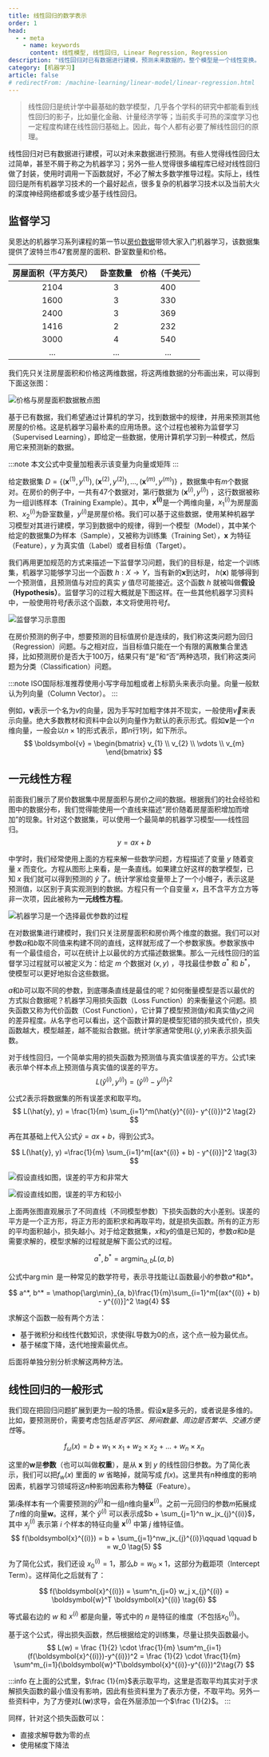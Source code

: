 ```yaml
---
title: 线性回归的数学表示
order: 1
head:
  - - meta
    - name: keywords
      content: 线性模型, 线性回归, Linear Regression, Regression
description: "线性回归对已有数据进行建模，预测未来数据的。整个模型是一个线性变换。本文是一个入门的线性回归教程。"
category: [机器学习]
article: false
# redirectFrom: /machine-learning/linear-model/linear-regression.html
---
```


> 线性回归是统计学中最基础的数学模型，几乎各个学科的研究中都能看到线性回归的影子，比如量化金融、计量经济学等；当前炙手可热的深度学习也一定程度构建在线性回归基础上。因此，每个人都有必要了解线性回归的原理。

线性回归对已有数据进行建模，可以对未来数据进行预测。有些人觉得线性回归太过简单，甚至不屑于称之为机器学习；另外一些人觉得很多编程库已经对线性回归做了封装，使用时调用一下函数就好，不必了解太多数学推导过程。实际上，线性回归是所有机器学习技术的一个最好起点，很多复杂的机器学习技术以及当前大火的深度神经网络都或多或少基于线性回归。

## 监督学习

吴恩达的机器学习系列课程的第一节以[房价数据](https://www.kaggle.com/kennethjohn/housingprice)带领大家入门机器学习，该数据集提供了波特兰市47套房屋的面积、卧室数量和价格。

| 房屋面积（平方英尺） | 卧室数量 | 价格（千美元） |
| :------------------: | :--------: | :------------: |
|         2104         | 3        |      400​       |
|         1600​         | 3        |      330​       |
|         2400​         | 3        |      369​       |
|         1416​         | 2        |      232​       |
|         3000​         | 4        |      540​       |
|         ...          | ...      |      ...       |

我们先只关注房屋面积和价格这两维数据，将这两维数据的分布画出来，可以得到下面这张图：

![价格与房屋面积数据散点图](http://aixingqiu-1258949597.cos.ap-beijing.myqcloud.com/2020-05-20-035645.png)


基于已有数据，我们希望通过计算机的学习，找到数据中的规律，并用来预测其他房屋的价格。这是机器学习最朴素的应用场景。这个过程也被称为监督学习（Supervised Learning），即给定一些数据，使用计算机学习到一种模式，然后用它来预测新的数据。

:::note
本文公式中变量加粗表示该变量为向量或矩阵
:::

给定数据集 $D = \lbrace(\boldsymbol{x}^{(1)}, y^{(1)}), (\boldsymbol{x}^{(2)}, y^{(2)}), ... , (\boldsymbol{x}^{(m)}, y^{(m)}) \rbrace$ ，数据集中有$m$个数据对。在房价的例子中，一共有47个数据对，第$i$行数据为 $(\boldsymbol{x}^{(i)}, y^{(i)})$ ，这行数据被称为一组训练样本（Training Example）。其中，$\boldsymbol{x^{(i)}}$是一个两维向量，$x^{(i)}_{1}$为房屋面积、$x^{(i)}_{2}$为卧室数量，$y^{(i)}$是房屋价格。我们可以基于这些数据，使用某种机器学习模型对其进行建模，学习到数据中的规律，得到一个模型（Model），其中某个给定的数据集$D$为样本（Sample），又被称为训练集（Training Set），$\boldsymbol{x}$ 为特征（Feature），$y$ 为真实值（Label）或者目标值（Target）。

我们再用更加规范的方式来描述一下监督学习问题，我们的目标是，给定一个训练集，机器学习能够学习出一个函数 $h: X → Y$，当有新的$\boldsymbol{x}$到达时， $h(\boldsymbol{x})$ 能够得到一个预测值，且预测值与对应的真实 $y$ 值尽可能接近。这个函数 $h$ 就被叫做**假设（Hypothesis）**。监督学习的过程大概就是下图这样。在一些其他机器学习资料中，一般使用符号$f$表示这个函数，本文将使用符号$f$。

![监督学习示意图](http://aixingqiu-1258949597.cos.ap-beijing.myqcloud.com/2020-05-20-035635.png)

在房价预测的例子中，想要预测的目标值房价是连续的，我们称这类问题为回归（Regression）问题。与之相对应，当目标值只能在一个有限的离散集合里选择，比如预测房价是否大于100万，结果只有“是”和“否”两种选项，我们称这类问题为分类（Classification）问题。

:::note
ISO国际标准推荐使用小写字母加粗或者上标箭头来表示向量。向量一般默认为列向量（Column Vector）。
:::

例如，$\boldsymbol{v}$表示一个名为$v$的向量，因为手写时加粗字体并不现实，一般使用$\overrightarrow{v}$来表示向量。绝大多数教材和资料中会以列向量作为默认的表示形式。假如$\boldsymbol{v}$是一个$n$维向量，一般会以$n \times 1$的形式表示，即$n$行1列，如下所示。
$$
\boldsymbol{v} = \begin{bmatrix}
           v_{1} \\
           v_{2} \\
           \vdots \\
           v_{m}
         \end{bmatrix}
$$


## 一元线性方程

前面我们展示了房价数据集中房屋面积与房价之间的数据。根据我们的社会经验和图中的数据分布，我们觉得能使用一个直线来描述“房价随着房屋面积增加而增加”的现象。针对这个数据集，可以使用一个最简单的机器学习模型——线性回归。
$$
y = ax + b
$$

中学时，我们经常使用上面的方程来解一些数学问题，方程描述了变量 $y$ 随着变量 $x$ 而变化。方程从图形上来看，是一条直线。如果建立好这样的数学模型，已知 $x$ 我们就可以得到预测的 $\hat{y}$ 了。统计学家给变量带上了一个小帽子，表示这是预测值，以区别于真实观测到的数据。方程只有一个自变量 $x$，且不含平方立方等非一次项，因此被称为**一元线性方程**。

![机器学习是一个选择最优参数的过程](http://aixingqiu-1258949597.cos.ap-beijing.myqcloud.com/2020-05-20-035625.png)

在对数据集进行建模时，我们只关注房屋面积和房价两个维度的数据。我们可以对参数$a$和$b$取不同值来构建不同的直线，这样就形成了一个参数家族。参数家族中有一个最佳组合，可以在统计上以最优的方式描述数据集。那么一元线性回归的监督学习过程就可以被定义为：给定 $m$ 个数据对 $(x, y)$ ，寻找最佳参数 $a^*$ 和 $b^*$，使模型可以更好地拟合这些数据。

$a$和$b$可以取不同的参数，到底哪条直线是最佳的呢？如何衡量模型是否以最优的方式拟合数据呢？机器学习用损失函数（Loss Function）的来衡量这个问题。损失函数又称为代价函数（Cost Function），它计算了模型预测值$\hat{y}$和真实值$y$之间的差异程度。从名字也可以看出，这个函数计算的是模型犯错的损失或代价，损失函数越大，模型越差，越不能拟合数据。统计学家通常使用$L(\hat{y}, y)$来表示损失函数。

对于线性回归，一个简单实用的损失函数为预测值与真实值误差的平方。公式1来表示单个样本点上预测值与真实值的误差的平方。
$$
L(\hat{y}^{(i)}, y^{(i)}) = (\hat{y}^{(i)} - y^{(i)})^2 \tag{1}
$$

公式2表示将数据集的所有误差求和取平均。
$$
L(\hat{y}, y) = \frac{1}{m} \sum_{i=1}^m(\hat{y}^{(i)}- y^{(i)})^2 \tag{2}
$$

再在其基础上代入公式$\hat{y}=ax + b$，得到公式3。

$$
L(\hat{y}, y) =\frac{1}{m} \sum_{i=1}^m[(ax^{(i)} + b) - y^{(i)}]^2 \tag{3}
$$

![假设直线如图，误差的平方和非常大](http://aixingqiu-1258949597.cos.ap-beijing.myqcloud.com/2020-05-20-035618.png)

![假设直线如图，误差的平方和较小](http://aixingqiu-1258949597.cos.ap-beijing.myqcloud.com/2020-05-20-035613.png)

上面两张图直观展示了不同直线（不同模型参数）下损失函数的大小差别。误差的平方是一个正方形，将正方形的面积求和再取平均，就是损失函数。所有的正方形的平均面积越小，损失越小。对于给定数据集，$x$和$y$的值是已知的，参数$a$和$b$是需要求解的，模型求解的过程就是解下面公式的过程。

$$
a^*, b^* = \mathop{\arg\min}_{a, b}L(a, b)
$$

公式中$\arg\min$ 是一种常见的数学符号，表示寻找能让$L$函数最小的参数$a*$和$b*$。

$$
a^*, b^* = \mathop{\arg\min}_{a, b}\frac{1}{m}\sum_{i=1}^m[(ax^{(i)} + b) - y^{(i)}]^2 \tag{4}
$$

求解这个函数一般有两个方法：

* 基于微积分和线性代数知识，求使得$L$导数为0的点，这个点一般为最优点。
* 基于梯度下降，迭代地搜索最优点。

后面将单独分别分析求解这两种方法。

## 线性回归的一般形式

我们现在把回归问题扩展到更为一般的场景。假设$\boldsymbol{x}$是多元的，或者说是多维的。比如，要预测房价，需要考虑包括*是否学区*、*房间数量*、*周边是否繁华*、*交通方便性*等。

$$
f_\omega  (x) = b + w_1 \times x_1 + w_2 \times x_2 + ... + w_n \times x_n
$$

这里的$\boldsymbol{w}$是**参数**（也可以叫做**权重**），是从 $\boldsymbol{x}$ 到 $y$ 的线性回归参数。为了简化表示，我们可以把$f_w(x)$ 里面的 $w$  省略掉，就简写成 $f(x)$。这里共有$n$种维度的影响因素，机器学习领域将这$n$种影响因素称为**特征**（Feature）。

第$i$条样本有一个需要预测的$\hat{y}^{(i)}$和一组$n$维向量$\boldsymbol{x}^{(i)}$。之前一元回归的参数$m$拓展成了$n$维的向量$\boldsymbol{w}$。这样，某个 $\hat{y}^{(i)}$ 可以表示成$b + \sum_{j=1}^n w_jx_{j}^{(i)}$，其中 $x_{j}^{(i)}$ 表示第 $i$ 个样本的特征向量 $\boldsymbol{x}^{(i)}$ 中第 $j$ 维特征值。
$$
f(\boldsymbol{x}^{(i)}) = b + \sum_{j=1}^nw_jx_{j}^{(i)}\qquad \qquad b = w_0 \tag{5}
$$

为了简化公式，我们还设 $x_{0}^{(i)} = 1$，那么$b = w_0 \times 1$，这部分为截距项（Intercept Term）。这样简化之后就有了：

$$
f(\boldsymbol{x}^{(i)}) = \sum^n_{j=0} w_j x_{j}^{(i)} = \boldsymbol{w}^T \boldsymbol{x}^{(i)} \tag{6}
$$

等式最右边的 $w$ 和 $x^{(i)}$ 都是向量，等式中的 $n$ 是特征的维度（不包括$x_{0}^{(i)}$)。

基于这个公式，得出损失函数，然后根据给定的训练集，尽量让损失函数最小。
$$
L(w) = \frac {1}{2} \cdot \frac{1}{m} \sum^m_{i=1}(f(\boldsymbol{x}^{(i)})-y^{(i)})^2 = \frac {1}{2} \cdot \frac{1}{m} \sum^m_{i=1}(\boldsymbol{w}^T\boldsymbol{x}^{(i)}-y^{(i)})^2\tag{7}
$$

:::info
在上面的公式里，$\frac {1}{m}$表示取平均，这里是否取平均其实对于求解损失函数的最小值没有影响，因此有些资料里为了表示方便，不取平均。另外一些资料中，为了方便对$L(\boldsymbol{w})$求导，会在外层添加一个$\frac {1}{2}$。
:::

同样，针对这个损失函数可以：
* 直接求解导数为零的点
* 使用梯度下降法

